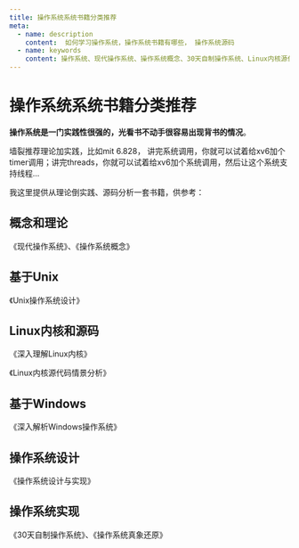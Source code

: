 ```yaml
---
title: 操作系统系统书籍分类推荐
meta:
  - name: description
    content:  如何学习操作系统，操作系统书籍有哪些， 操作系统源码
  - name: keywords
    content: 操作系统、现代操作系统、操作系统概念、30天自制操作系统、Linux内核源代码分析
---
```


# 操作系统系统书籍分类推荐

**操作系统是一门实践性很强的，光看书不动手很容易出现背书的情况**。

墙裂推荐理论加实践，比如mit 6.828， 讲完系统调用，你就可以试着给xv6加个timer调用；讲完threads，你就可以试着给xv6加个系统调用，然后让这个系统支持线程...

我这里提供从理论倒实践、源码分析一套书籍，供参考：

## 概念和理论

《现代操作系统》、《操作系统概念》

## 基于Unix

《Unix操作系统设计》

## Linux内核和源码

《深入理解Linux内核》

《Linux内核源代码情景分析》

## 基于Windows

《深入解析Windows操作系统》

## 操作系统设计

《操作系统设计与实现》

## 操作系统实现
《30天自制操作系统》、《操作系统真象还原》